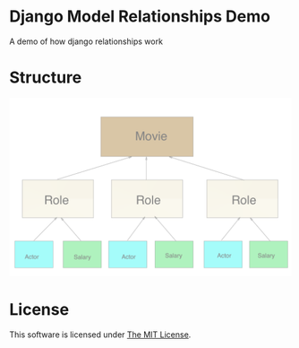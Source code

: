 # Django Model Relationships Demo

A demo of how django relationships work

# Structure

![model structure](./structure1.png)

# License

This software is licensed under [The MIT License](./LICENSE).